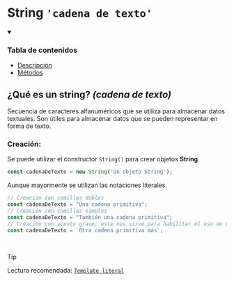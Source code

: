 # String `'cadena de texto'`

<details align="left" open>
  <summary>
    <h3>Tabla de contenidos</h3>
  </summary>

<ul>
  <li><a href="#qué-es-un-string">Descripción</a></li>
  <li><a href="./methods">Métodos</a></li>
</ul>
</details>

## ¿Qué es un string? _(cadena de texto)_

Secuencia de caracteres alfanuméricos que se utiliza para almacenar datos textuales. Son útiles para almacenar datos que se pueden representar en forma de texto.

### Creación:

Se puede utilizar el constructor `String()` para crear objetos **String**.

```js
const cadenaDeTexto = new String('Un objeto String');
```

Aunque mayormente se utilizan las notaciones literales.

```js
// Creación con comillas dobles
const cadenaDeTexto = "Una cadena primitiva";
// Creación con comillas simples
const cadenaDeTexto = "También una cadena primitiva";
// Creación con acento grave; este nos sirve para habilitar el uso de expresiones incrustadas y además podemos hacer cadenas de caracteres de más de una línea
const cadenaDeTexto = `Otra cadena primitiva más`;
```

<br>

> [!TIP]
> Lectura recomendada: [`Template literal`]('../../README.md)